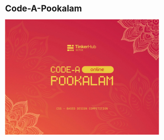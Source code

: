 # Code-A-Pookalam
![Banner](https://raw.githubusercontent.com/tinkerhubsct26-max/tinkerhubsct26-max/main/assets/cap-banner.jpg
)
